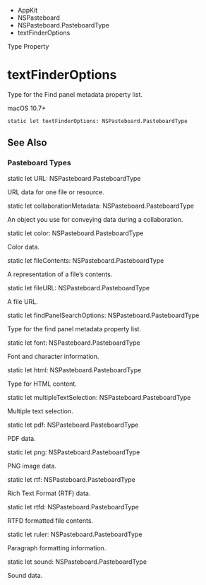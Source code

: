 

- AppKit
- NSPasteboard
- NSPasteboard.PasteboardType
-  textFinderOptions 

Type Property

# textFinderOptions

Type for the Find panel metadata property list.

macOS 10.7+

``` source
static let textFinderOptions: NSPasteboard.PasteboardType
```

## See Also

### Pasteboard Types

static let URL: NSPasteboard.PasteboardType

URL data for one file or resource.

static let collaborationMetadata: NSPasteboard.PasteboardType

An object you use for conveying data during a collaboration.

static let color: NSPasteboard.PasteboardType

Color data.

static let fileContents: NSPasteboard.PasteboardType

A representation of a file’s contents.

static let fileURL: NSPasteboard.PasteboardType

A file URL.

static let findPanelSearchOptions: NSPasteboard.PasteboardType

Type for the find panel metadata property list.

static let font: NSPasteboard.PasteboardType

Font and character information.

static let html: NSPasteboard.PasteboardType

Type for HTML content.

static let multipleTextSelection: NSPasteboard.PasteboardType

Multiple text selection.

static let pdf: NSPasteboard.PasteboardType

PDF data.

static let png: NSPasteboard.PasteboardType

PNG image data.

static let rtf: NSPasteboard.PasteboardType

Rich Text Format (RTF) data.

static let rtfd: NSPasteboard.PasteboardType

RTFD formatted file contents.

static let ruler: NSPasteboard.PasteboardType

Paragraph formatting information.

static let sound: NSPasteboard.PasteboardType

Sound data.

